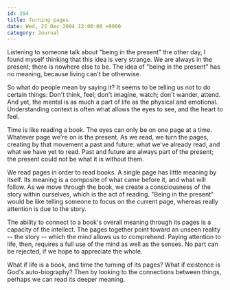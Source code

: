 ```yaml
---
id: 294
title: Turning pages
date: Wed, 22 Dec 2004 12:00:00 +0000
category: Journal
---
```


Listening to someone talk about "being in the present" the other day, I
found myself thinking that this idea is very strange.  We are always in
the present; there is nowhere else to be.  The idea of "being in the
present" has no meaning, because living can't be otherwise.

So what do people mean by saying it?  It seems to be telling us not to
do certain things: Don't think, feel; don't imagine, watch; don't
wander, attend.  And yet, the mental is as much a part of life as the
physical and emotional.  Understanding context is often what allows the
eyes to see, and the heart to feel.

Time is like reading a book.  The eyes can only be on one page at a
time.  Whatever page we're on is the present.  As we read, we turn the
pages, creating by that movement a past and future: what we've already
read, and what we have yet to read.  Past and future are always part of
the present; the present could not be what it is without them.

We read pages in order to read books.  A single page has little meaning
by itself.  Its meaning is a composite of what came before it, and what
will follow.  As we move through the book, we create a consciousness of
the story within ourselves, which is the act of reading.  "Being in the
present" would be like telling someone to focus on the current page,
whereas really attention is due to the story.

The ability to connect to a book's overall meaning through its pages is
a capacity of the intellect.  The pages together point toward an unseen
reality -- the story -- which the mind allows us to comprehend.  Paying
attention to life, then, requires a full use of the mind as well as the
senses.  No part can be rejected, if we hope to appreciate the whole.

What if life is a book, and time the turning of its pages?  What if
existence is God's auto-biography?  Then by looking to the connections
between things, perhaps we can read its deeper meaning.


